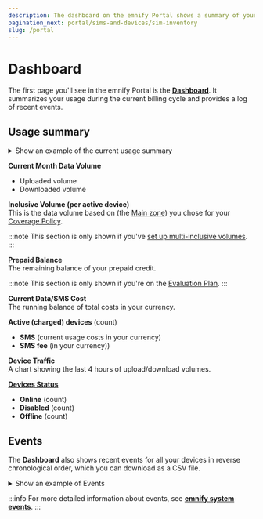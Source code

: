 ```yaml
---
description: The dashboard on the emnify Portal shows a summary of your usage for the current billing cycle
pagination_next: portal/sims-and-devices/sim-inventory
slug: /portal
---
```


# Dashboard

The first page you'll see in the emnify Portal is the [**Dashboard**](https://portal.emnify.com/).
It summarizes your usage during the current billing cycle and provides a log of recent events. 

## Usage summary 

<details className="custom-details-example">
  <summary>Show an example of the current usage summary</summary>
  <img
    src={require('./assets/dashboard-usage.png').default}
    style={{width:695}}
    alt=""
  />
</details>

**Current Month Data Volume**
  - Uploaded volume
  - Downloaded volume

**Inclusive Volume (per active device)**  
This is the data volume based on (the [Main zone](/portal/device-policies#zones)) you chose for your [Coverage Policy](/portal/device-policies#coverage-policies).

:::note
This section is only shown if you've [set up multi-inclusive volumes](/how-tos/multi-inclusive-volumes).
:::

**Prepaid Balance**  
The remaining balance of your prepaid credit.

:::note
This section is only shown if you're on the [Evaluation Plan](/quickstart#emnifys-evaluation-plan).
:::

**Current Data/SMS Cost**  
The running balance of total costs in your currency.

**Active (charged) devices** (count)
  - **SMS** (current usage costs in your currency)
  - **SMS fee** (in your currency))

**Device Traffic**  
A chart showing the last 4 hours of upload/download volumes.

[**Devices Status**](/glossary#endpoint-status)
  - **Online** (count)
  - **Disabled** (count)
  - **Offline** (count)

## Events

The **Dashboard** also shows recent events for all your devices in reverse chronological order, which you can download as a CSV file.

<details className="custom-details-example">
  <summary>Show an example of Events</summary>
  <img
    src={require('./assets/dashboard-events.png').default}
    alt=""
  />
</details>

:::info
For more detailed information about events, see [**emnify system events**](/system-events).
:::
